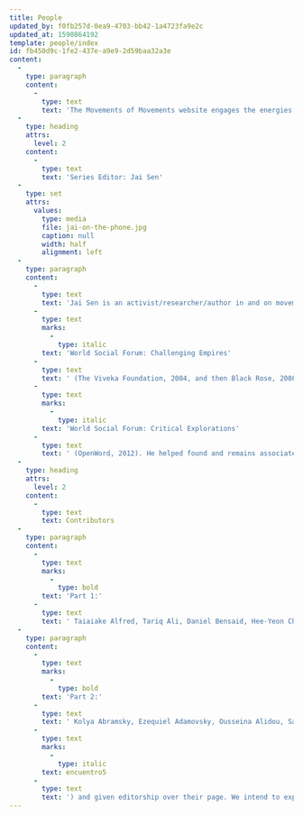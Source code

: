 ```yaml
---
title: People
updated_by: f0fb257d-0ea9-4703-bb42-1a4723fa9e2c
updated_at: 1590864192
template: people/index
id: fb450d9c-1fe2-437e-a9e9-2d59baa32a3e
content:
  -
    type: paragraph
    content:
      -
        type: text
        text: 'The Movements of Movements website engages the energies of many actors, including the original book series’ editor and contributors. However, it extends well beyond these circles to include the conversations and participants in book-related events and also, more fundamentally, those who are concerned about the issues raised in the series.'
  -
    type: heading
    attrs:
      level: 2
    content:
      -
        type: text
        text: 'Series Editor: Jai Sen'
  -
    type: set
    attrs:
      values:
        type: media
        file: jai-on-the-phone.jpg
        caption: null
        width: half
        alignment: left
  -
    type: paragraph
    content:
      -
        type: text
        text: 'Jai Sen is an activist/researcher/author in and on movement. Earlier an organiser in social movement living in Calcutta (now Kolkata), then a researcher into popular movement for a place to live, for the past decade and more he has worked to promote critical engagement with the World Social Forum and emerging world movement—as moderator of the listserve WSMDiscuss, as organiser of meetings and discussions across movements in the course of the World Social Forum, and as editor of several books. These include—with Anita Anand, Arturo Escobar, and the late Peter Waterman, '
      -
        type: text
        marks:
          -
            type: italic
        text: 'World Social Forum: Challenging Empires'
      -
        type: text
        text: ' (The Viveka Foundation, 2004, and then Black Rose, 2008) and with the late Peter Waterman, '
      -
        type: text
        marks:
          -
            type: italic
        text: 'World Social Forum: Critical Explorations'
      -
        type: text
        text: ' (OpenWord, 2012). He helped found and remains associated with CACIM and OpenWord. He now lives both in New Delhi, India, and in Ottawa, on unceded Anishinaabe territory in Canada / on Turtle Island.'
  -
    type: heading
    attrs:
      level: 2
    content:
      -
        type: text
        text: Contributors
  -
    type: paragraph
    content:
      -
        type: text
        marks:
          -
            type: bold
        text: 'Part 1:'
      -
        type: text
        text: ' Taiaiake Alfred, Tariq Ali, Daniel Bensaid, Hee-Yeon Cho, Ashok Choudhary, Lee Cormie, Jeff Corntassel, Laurence Cox, Guillermo Delgado-P, Andre Drainville, David Featherstone, Christopher Gunderson, Emilie Hayes, Francois Houtart, Fouad Kalouche, Alex Khasnabish, Xochitl Leyva Solano, Roma Malik, David McNally, Roel Meijer, Eric Mielants, Peter North, Shailja Patel, Emir Sader, Andrea Smith, Anand Teltumbde, James Toth, Virginia Vargas, and Peter Waterman.'
  -
    type: paragraph
    content:
      -
        type: text
        marks:
          -
            type: bold
        text: 'Part 2:'
      -
        type: text
        text: ' Kolya Abramsky, Ezequiel Adamovsky, Ousseina Alidou, Samir Amin, Chris Carlsson, John Brown Childs, Lee Cormie, Anila Daulatzai, Massimo De Angelis, The Free Association, David Graeber, Josephine Ho, John Holloway, François Houtart, Jeffrey Juris, Michael Löwy, Tomás Mac Sheoin, Matt Meyer, Muto Ichiyo, Rodrigo Nunes, Michal Osterweil, Shailja Patel, Geoffrey Pleyers, Stephanie Ross, and Nicola Yeates.We are working on adding pages for each of the volumes'' contributors. Each author will be added by the site administrators (at '
      -
        type: text
        marks:
          -
            type: italic
        text: encuentro5
      -
        type: text
        text: ') and given editorship over their page. We intend to expand this incrementally based on capacity and direct requests from the authors.'
---
```

